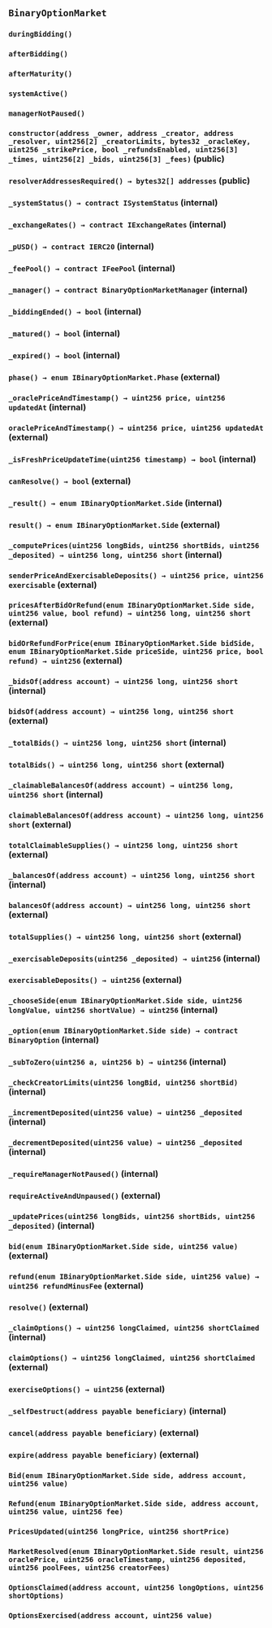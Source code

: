 ## `BinaryOptionMarket`

### `duringBidding()`

### `afterBidding()`

### `afterMaturity()`

### `systemActive()`

### `managerNotPaused()`

### `constructor(address _owner, address _creator, address _resolver, uint256[2] _creatorLimits, bytes32 _oracleKey, uint256 _strikePrice, bool _refundsEnabled, uint256[3] _times, uint256[2] _bids, uint256[3] _fees)` (public)

### `resolverAddressesRequired() → bytes32[] addresses` (public)

### `_systemStatus() → contract ISystemStatus` (internal)

### `_exchangeRates() → contract IExchangeRates` (internal)

### `_pUSD() → contract IERC20` (internal)

### `_feePool() → contract IFeePool` (internal)

### `_manager() → contract BinaryOptionMarketManager` (internal)

### `_biddingEnded() → bool` (internal)

### `_matured() → bool` (internal)

### `_expired() → bool` (internal)

### `phase() → enum IBinaryOptionMarket.Phase` (external)

### `_oraclePriceAndTimestamp() → uint256 price, uint256 updatedAt` (internal)

### `oraclePriceAndTimestamp() → uint256 price, uint256 updatedAt` (external)

### `_isFreshPriceUpdateTime(uint256 timestamp) → bool` (internal)

### `canResolve() → bool` (external)

### `_result() → enum IBinaryOptionMarket.Side` (internal)

### `result() → enum IBinaryOptionMarket.Side` (external)

### `_computePrices(uint256 longBids, uint256 shortBids, uint256 _deposited) → uint256 long, uint256 short` (internal)

### `senderPriceAndExercisableDeposits() → uint256 price, uint256 exercisable` (external)

### `pricesAfterBidOrRefund(enum IBinaryOptionMarket.Side side, uint256 value, bool refund) → uint256 long, uint256 short` (external)

### `bidOrRefundForPrice(enum IBinaryOptionMarket.Side bidSide, enum IBinaryOptionMarket.Side priceSide, uint256 price, bool refund) → uint256` (external)

### `_bidsOf(address account) → uint256 long, uint256 short` (internal)

### `bidsOf(address account) → uint256 long, uint256 short` (external)

### `_totalBids() → uint256 long, uint256 short` (internal)

### `totalBids() → uint256 long, uint256 short` (external)

### `_claimableBalancesOf(address account) → uint256 long, uint256 short` (internal)

### `claimableBalancesOf(address account) → uint256 long, uint256 short` (external)

### `totalClaimableSupplies() → uint256 long, uint256 short` (external)

### `_balancesOf(address account) → uint256 long, uint256 short` (internal)

### `balancesOf(address account) → uint256 long, uint256 short` (external)

### `totalSupplies() → uint256 long, uint256 short` (external)

### `_exercisableDeposits(uint256 _deposited) → uint256` (internal)

### `exercisableDeposits() → uint256` (external)

### `_chooseSide(enum IBinaryOptionMarket.Side side, uint256 longValue, uint256 shortValue) → uint256` (internal)

### `_option(enum IBinaryOptionMarket.Side side) → contract BinaryOption` (internal)

### `_subToZero(uint256 a, uint256 b) → uint256` (internal)

### `_checkCreatorLimits(uint256 longBid, uint256 shortBid)` (internal)

### `_incrementDeposited(uint256 value) → uint256 _deposited` (internal)

### `_decrementDeposited(uint256 value) → uint256 _deposited` (internal)

### `_requireManagerNotPaused()` (internal)

### `requireActiveAndUnpaused()` (external)

### `_updatePrices(uint256 longBids, uint256 shortBids, uint256 _deposited)` (internal)

### `bid(enum IBinaryOptionMarket.Side side, uint256 value)` (external)

### `refund(enum IBinaryOptionMarket.Side side, uint256 value) → uint256 refundMinusFee` (external)

### `resolve()` (external)

### `_claimOptions() → uint256 longClaimed, uint256 shortClaimed` (internal)

### `claimOptions() → uint256 longClaimed, uint256 shortClaimed` (external)

### `exerciseOptions() → uint256` (external)

### `_selfDestruct(address payable beneficiary)` (internal)

### `cancel(address payable beneficiary)` (external)

### `expire(address payable beneficiary)` (external)

### `Bid(enum IBinaryOptionMarket.Side side, address account, uint256 value)`

### `Refund(enum IBinaryOptionMarket.Side side, address account, uint256 value, uint256 fee)`

### `PricesUpdated(uint256 longPrice, uint256 shortPrice)`

### `MarketResolved(enum IBinaryOptionMarket.Side result, uint256 oraclePrice, uint256 oracleTimestamp, uint256 deposited, uint256 poolFees, uint256 creatorFees)`

### `OptionsClaimed(address account, uint256 longOptions, uint256 shortOptions)`

### `OptionsExercised(address account, uint256 value)`
